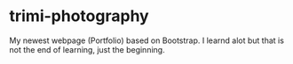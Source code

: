 # trimi-photography

My newest webpage (Portfolio) based on Bootstrap. 
I learnd alot but that is not the end of learning, just the beginning.
